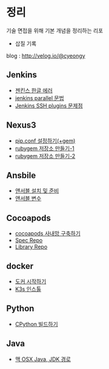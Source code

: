 # 정리

기술 면접을 위해 기본 개념을 정리하는 리포

* 삽질 기록

blog : http://velog.io/@cyeongy

## Jenkins

* [젠킨스 한글 에러](jenkins/jenkins-hangul-error.md)
* [jenkins parallel 문법](jenkins/jenkins-parallel.md)
* [Jenkins SSH plugins 문제점](jenkins/jenkins-ssh-plugins.md)

## Nexus3

* [pip.conf 설정하기(+gem)](nexus3/configure-pip.md)
* [rubygem 저장소 만들기-1](<nexus3/rubygem 저장소 만들기-1.md>)
* [rubygem 저장소 만들기-2](<nexus3/rubygem 저장소 만들기-2.md>)

## Ansbile

* [앤서블 설치 및 준비](ansible/install-ansible.md)
* [앤서블 변수](ansible/ansible-system-variable.md)

## Cocoapods

* [cocoapods 사내망 구축하기](cocoapods/build-private-cocoapods.md)
* [Spec Repo](<cocoapods/01. Spec Repo.md>)
* [Library Repo](cocoapods/02.-lib-repo.md)

## docker

* [도커 시작하기](undefined/install-docker.md)
* [K3s 인스톨](undefined/install-k3s.md)

## Python

* [CPython 빌드하기](python/build-cpython.md)

## Java

* [맥 OSX Java, JDK 경로](java/osx/osx-jdk-path.md)

